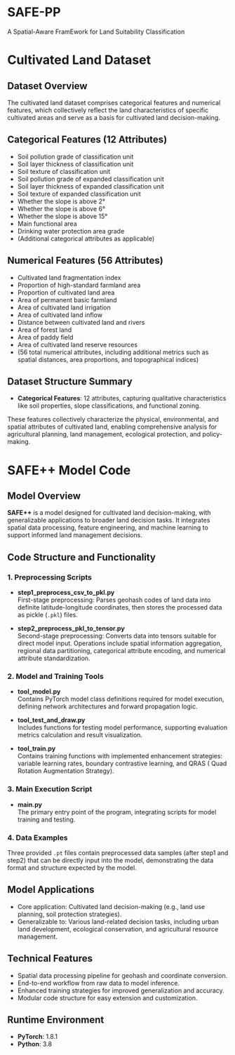 # SAFE-PP
A Spatial-Aware FramEwork for Land Suitability  Classification

# Cultivated Land Dataset

## Dataset Overview  
The cultivated land dataset comprises categorical features and numerical features, which collectively reflect the land characteristics of specific cultivated areas and serve as a basis for cultivated land decision-making.  


## Categorical Features (12 Attributes)  
- Soil pollution grade of classification unit  
- Soil layer thickness of classification unit  
- Soil texture of classification unit  
- Soil pollution grade of expanded classification unit  
- Soil layer thickness of expanded classification unit  
- Soil texture of expanded classification unit  
- Whether the slope is above 2°  
- Whether the slope is above 6°  
- Whether the slope is above 15°  
- Main functional area  
- Drinking water protection area grade  
- (Additional categorical attributes as applicable)  


## Numerical Features (56 Attributes)  
- Cultivated land fragmentation index  
- Proportion of high-standard farmland area  
- Proportion of cultivated land area  
- Area of permanent basic farmland  
- Area of cultivated land irrigation  
- Area of cultivated land inflow  
- Distance between cultivated land and rivers  
- Area of forest land  
- Area of paddy field  
- Area of cultivated land reserve resources  
- (56 total numerical attributes, including additional metrics such as spatial distances, area proportions, and topographical indices)  


## Dataset Structure Summary  
- **Categorical Features**: 12 attributes, capturing qualitative characteristics like soil properties, slope classifications, and functional zoning.

These features collectively characterize the physical, environmental, and spatial attributes of cultivated land, enabling comprehensive analysis for agricultural planning, land management, ecological protection, and policy-making.


# SAFE++ Model Code


## Model Overview  
**SAFE++** is a model designed for cultivated land decision-making, with generalizable applications to broader land decision tasks. It integrates spatial data processing, feature engineering, and machine learning to support informed land management decisions.  


## Code Structure and Functionality  
### 1. Preprocessing Scripts  
- **step1_preprocess_csv_to_pkl.py**  
  First-stage preprocessing: Parses geohash codes of land data into definite latitude-longitude coordinates, then stores the processed data as pickle (`.pkl`) files.  

- **step2_preprocess_pkl_to_tensor.py**  
  Second-stage preprocessing: Converts data into tensors suitable for direct model input. Operations include spatial information aggregation, regional data partitioning, categorical attribute encoding, and numerical attribute standardization.  


### 2. Model and Training Tools  
- **tool_model.py**  
  Contains PyTorch model class definitions required for model execution, defining network architectures and forward propagation logic.  

- **tool_test_and_draw.py**  
  Includes functions for testing model performance, supporting evaluation metrics calculation and result visualization.  

- **tool_train.py**  
  Contains training functions with implemented enhancement strategies: variable learning rates, boundary contrastive learning, and QRAS ( Quad Rotation Augmentation Strategy).  


### 3. Main Execution Script  
- **main.py**  
  The primary entry point of the program, integrating scripts for model training and testing.  


### 4. Data Examples  
Three provided `.pt` files contain preprocessed data samples (after step1 and step2) that can be directly input into the model, demonstrating the data format and structure expected by the model.  


## Model Applications  
- Core application: Cultivated land decision-making (e.g., land use planning, soil protection strategies).  
- Generalizable to: Various land-related decision tasks, including urban land development, ecological conservation, and agricultural resource management.  


## Technical Features  
- Spatial data processing pipeline for geohash and coordinate conversion.  
- End-to-end workflow from raw data to model inference.  
- Enhanced training strategies for improved generalization and accuracy.  
- Modular code structure for easy extension and customization.  


## Runtime Environment  
- **PyTorch**: 1.8.1  
- **Python**: 3.8  
